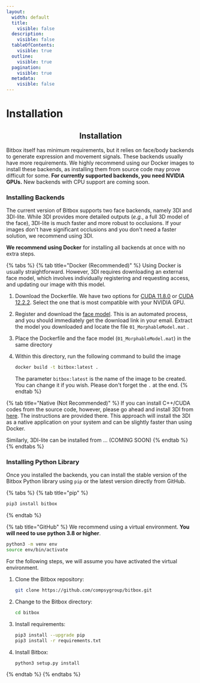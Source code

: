```yaml
---
layout:
  width: default
  title:
    visible: false
  description:
    visible: false
  tableOfContents:
    visible: true
  outline:
    visible: true
  pagination:
    visible: true
  metadata:
    visible: false
---
```


# Installation

<h2 align="center"><strong>Installation</strong></h2>

Bitbox itself has minimum requirements, but it relies on face/body backends to generate expression and movement signals. These backends usually have more requirements. We highly recommend using our Docker images to install these backends, as installing them from source code may prove difficult for some. **For currently supported backends, you need NVIDIA GPUs.** New backends with CPU support are coming soon.

### **Installing Backends**

The current version of Bitbox supports two face backends, namely 3DI and 3DI-lite. While 3DI provides more detailed outputs (_e.g._, a full 3D model of the face), 3DI-lite is much faster and more robust to occlusions. If your images don't have significant occlusions and you don't need a faster solution, we recommend using 3DI.&#x20;

**We recommend using Docker** for installing all backends at once with no extra steps.

{% tabs %}
{% tab title="Docker (Recommended)" %}
Using Docker is usually straightforward. However, 3DI requires downloading an external face model, which involves individually registering and requesting access, and updating our image with this model.

1. Download the Dockerfile. We have two options for [CUDA 11.8.0](https://raw.githubusercontent.com/compsygroup/bitbox/refs/heads/main/docker/cuda11.8_cv4.5/Dockerfile) or [CUDA 12.2.2](https://raw.githubusercontent.com/compsygroup/bitbox/refs/heads/main/docker/cuda12.2_cv4.8/Dockerfile). Select the one that is most compatible with your NVIDIA GPU.
2. Register and download the [face model](https://faces.dmi.unibas.ch/bfm/index.php?nav=1-2\&id=downloads). This is an automated process, and you should immediately get the download link in your email. Extract the model you downloaded and locate the file `01_MorphableModel.mat` .&#x20;
3. Place the Dockerfile and the face model (`01_MorphableModel.mat`) in the same directory
4.  Within this directory, run the following command to build the image

    ```bash
    docker build -t bitbox:latest . 
    ```

    The parameter `bitbox:latest` is the name of the image to be created. You can change it if you wish. Please don't forget the `.` at the end.
{% endtab %}

{% tab title="Native (Not Recommended)" %}
If you can install C++/CUDA codes from the source code, however, please go ahead and install 3DI from [here](https://github.com/compsygroup/3DI). The instructions are provided there. This approach will install the 3DI as a native application on your system and can be slightly faster than using Docker.

Similarly, 3DI-lite can be installed from ... (COMING SOON)
{% endtab %}
{% endtabs %}

### Installing Python Library

Once you installed the backends, you can install the stable version of the Bitbox Python library using `pip` or the latest version directly from GitHub.

{% tabs %}
{% tab title="pip" %}
```bash
pip3 install bitbox
```
{% endtab %}

{% tab title="GitHub" %}
We recommend using a virtual environment. **You will need to use python 3.8 or higher**.&#x20;

```bash
python3 -m venv env
source env/bin/activate
```

For the following steps, we will assume you have activated the virtual environment.

1.  Clone the Bitbox repository:

    ```bash
    git clone https://github.com/compsygroup/bitbox.git
    ```
2.  Change to the Bitbox directory:

    ```bash
    cd bitbox
    ```
3.  Install requirements:

    ```bash
    pip3 install --upgrade pip
    pip3 install -r requirements.txt
    ```
4.  Install Bitbox:

    ```bash
    python3 setup.py install
    ```
{% endtab %}
{% endtabs %}
